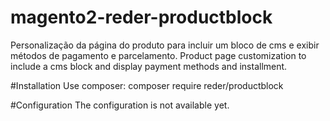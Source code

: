 # magento2-reder-productblock
Personalização da página do produto para incluir um bloco de cms e exibir métodos de pagamento e parcelamento. Product page customization to include a cms block and display payment methods and installment.

#Installation
Use composer: composer require reder/productblock

#Configuration
The configuration is not available yet.